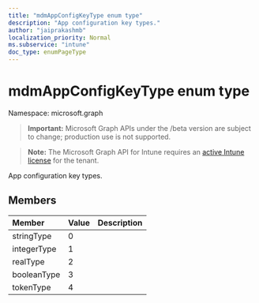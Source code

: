 ```yaml
---
title: "mdmAppConfigKeyType enum type"
description: "App configuration key types."
author: "jaiprakashmb"
localization_priority: Normal
ms.subservice: "intune"
doc_type: enumPageType
---
```


# mdmAppConfigKeyType enum type

Namespace: microsoft.graph

> **Important:** Microsoft Graph APIs under the /beta version are subject to change; production use is not supported.

> **Note:** The Microsoft Graph API for Intune requires an [active Intune license](https://go.microsoft.com/fwlink/?linkid=839381) for the tenant.

App configuration key types.

## Members
|Member|Value|Description|
|:---|:---|:---|
|stringType|0||
|integerType|1||
|realType|2||
|booleanType|3||
|tokenType|4||